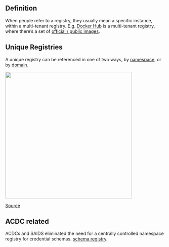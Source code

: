 ## Definition

When people refer to a registry, they usually mean a specific instance, within a multi-tenant registry. E.g. [Docker Hub](https://hub.docker.com/) is a multi-tenant registry, where there’s a set of [official / public images](https://docs.docker.com/docker-hub/official_images/).

## Unique Registries

A unique registry can be referenced in one of two ways, by [namespace](term_namespace), or by [domain](term_domain).

<img src="https://hackmd.io/_uploads/HyXBDKbGi.png" width="400">

[Source](https://stevelasker.blog/2020/02/17/registry-namespace-repo-names/)

## ACDC related
ACDCs and SAIDS eliminated the need for a centrally controlled namespace registry for credential schemas. [schema registry](term_schema-registry).

